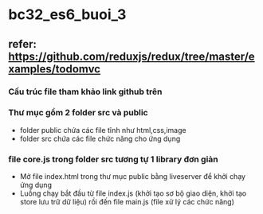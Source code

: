 # bc32_es6_buoi_3
## refer: https://github.com/reduxjs/redux/tree/master/examples/todomvc
### Cấu trúc file tham khảo link github trên

### Thư mục gồm 2 folder src và public
- folder public chứa các file tĩnh như html,css,image
- folder src chứa các file chức năng cho ứng dụng

### file core.js trong folder src tương tự 1 library đơn giản 
- Mở file index.html trong thư mục public bằng liveserver để khởi chạy ứng dụng
- Luồng chạy bắt đầu từ file index.js (khởi tạo sơ bộ giao diện, khởi tạo store lưu trữ dữ liệu) rồi đến file main.js (file xử lý các chức năng)
